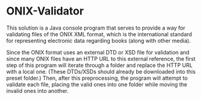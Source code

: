 # ONIX-Validator
This solution is a Java console program that serves to provide a way for validating files of the ONIX XML format, which is the international standard for representing electronic data regarding books (along with other media).

Since the ONIX format uses an external DTD or XSD file for validation and since many ONIX files have an HTTP URL to this external reference,
the first step of this program will iterate through a folder and replace the HTTP URL with a local one.  (These DTDs/XSDs should already
be downloaded into this preset folder.)  Then, after this preprocessing, the program will attempt to validate each file, placing 
the valid ones into one folder while moving the invalid ones into another.
